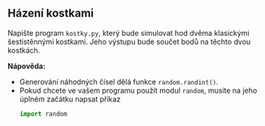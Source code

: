 ## Házení kostkami  


Napište program `kostky.py`, který bude simulovat hod dvěma klasickými
šestistěnnými kostkami. Jeho výstupu bude součet bodů na těchto dvou kostkách.

**Nápověda:**

  * Generování náhodných čísel dělá funkce `random.randint()`.
  * Pokud chcete ve vašem programu použít modul `random`, musíte na jeho úplném začátku napsat příkaz 
    ```python
    import random
    ```
